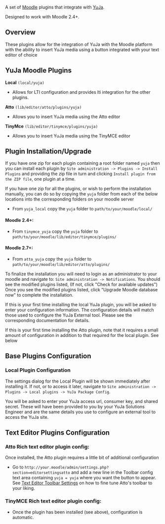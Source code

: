 A set of [Moodle](http://moodle.org) plugins that integrate with [YuJa](http://www.yuja.com).

Designed to work with Moodle 2.4+.

## Overview ##
These plugins allow for the integration of YuJa with the Moodle platform with the ability
to insert YuJa media using a button integrated with your text editor of choice

## YuJa Moodle Plugins ##

**Local** `(local/yuja)`

* Allows for LTI configuration and provides lti integration for the other plugins.

**Atto** `(lib/editor/atto/plugins/yuja)`

* Allows you to insert YuJa media using the Atto editor

**TinyMce** `(lib/editor/tinymce/plugins/yuja)`

* Allows you to insert YuJa media using the TinyMCE editor

## Plugin Installation/Upgrade ##

If you have one zip for each plugin containing a root folder named `yuja` then you can
install each plugin by `Site administration -> Plugins -> Install Plugins` and providing
the zip file in turn and clicking `Install plugin from the ZIP file`, one plugin at a time.

If you have one zip for all the plugins, or wish to perform the installation manually,
you can do so by copying the `yuja` folder from each of the below locations into the 
corresponding folders on your moodle server

* From `yuja_local` copy the `yuja` folder to `path/to/your/moodle/local/`

#### Moodle 2.4+: ####
* From `tinymce_yuja` copy the `yuja` folder to `path/to/your/moodle/lib/editor/tinymce/plugins/`

#### Moodle 2.7+: ####
* From `atto_yuja` copy the `yuja` folder to `path/to/your/moodle/lib/editor/atto/plugins/`

To finalize the installation you will need to login as an administrator to your moodle and 
navigate to: `Site administration -> Notifications`.  You should see the modified plugins listed, 
(If not, click "Check for available updates")  Once you see the modified plugins listed, 
click "Upgrade Moodle database now" to complete the installation.

If this is your first time installing the local YuJa plugin, you will be asked to enter your
configuration information.  The configuration details will match those used to configure
the YuJa External tool.  Please see the corresponding documentation for details.

If this is your first time installing the Atto plugin, note that it requires a small amount of
configuration in addition to that required for the local plugin.  See below

## Base Plugins Configuration ##

### Local Plugin Configuration ###

The settings dialog for the Local Plugin will be shown immediately after installing it.  If not,
or to access it later, navigate to `Site administration -> Plugins -> Local plugins -> YuJa Package Config`.

You will be asked to enter your YuJa access url, consumer key, and shared secret.  These will 
have been provided to you by your YuJa Solutions Engineer and are the same details you use to
configure an external tool to access the YuJa site.

## Text Editor Plugins Configuration ##

### Atto Rich text editor plugin config: ###

Once installed, the Atto plugin requires a little bit of additional configuration

* Go to `http://your.moodle/admin/settings.php?section=editorsettingsatto` and add a new line in the
Toolbar config text area containing `yuja = yuja` where you want the button to appear. 
See [Text Editor Toolbar Settings](http://docs.moodle.org/27/en/Text_editor#Toolbar_settings) on how to 
fine tune Atto's toolbar to your liking.

### TinyMCE Rich text editor plugin config: ###

* Once the plugin has been installed (see above), configuration is automatic.
